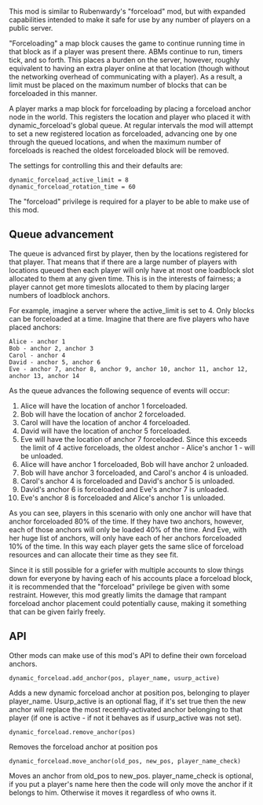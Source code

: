 This mod is similar to Rubenwardy's "forceload" mod, but with expanded capabilities intended to make it safe for use by any number of players on a public server.

"Forceloading" a map block causes the game to continue running time in that block as if a player was present there. ABMs continue to run, timers tick, and so forth. This places a burden on the server, however, roughly equivalent to having an extra player online at that location (though without the networking overhead of communicating with a player). As a result, a limit must be placed on the maximum number of blocks that can be forceloaded in this manner.

A player marks a map block for forceloading by placing a forceload anchor node in the world. This registers the location and player who placed it with dynamic_forceload's global queue. At regular intervals the mod will attempt to set a new registered location as forceloaded, advancing one by one through the queued locations, and when the maximum number of forceloads is reached the oldest forceloaded block will be removed.

The settings for controlling this and their defaults are:

```
dynamic_forceload_active_limit = 8
dynamic_forceload_rotation_time = 60
```

The "forceload" privilege is required for a player to be able to make use of this mod.

## Queue advancement

The queue is advanced first by player, then by the locations registered for that player. That means that if there are a large number of players with locations queued then each player will only have at most one loadblock slot allocated to them at any given time. This is in the interests of fairness; a player cannot get more timeslots allocated to them by placing larger numbers of loadblock anchors.

For example, imagine a server where the active_limit is set to 4. Only blocks can be forceloaded at a time. Imagine that there are five players who have placed anchors:

```
Alice - anchor 1
Bob - anchor 2, anchor 3
Carol - anchor 4
David - anchor 5, anchor 6
Eve - anchor 7, anchor 8, anchor 9, anchor 10, anchor 11, anchor 12, anchor 13, anchor 14
```

As the queue advances the following sequence of events will occur:

1. Alice will have the location of anchor 1 forceloaded.
2. Bob will have the location of anchor 2 forceloaded.
3. Carol will have the location of anchor 4 forceloaded.
4. David will have the location of anchor 5 forceloaded.
5. Eve will have the location of anchor 7 forceloaded. Since this exceeds the limit of 4 active forceloads, the oldest anchor - Alice's anchor 1 - will be unloaded.
6. Alice will have anchor 1 forceloaded, Bob will have anchor 2 unloaded.
7. Bob will have anchor 3 forceloaded, and Carol's anchor 4 is unloaded.
8. Carol's anchor 4 is forceloaded and David's anchor 5 is unloaded.
9. David's anchor 6 is forceloaded and Eve's anchor 7 is unloaded.
10. Eve's anchor 8 is forceloaded and Alice's anchor 1 is unloaded.

As you can see, players in this scenario with only one anchor will have that anchor forceloaded 80% of the time. If they have two anchors, however, each of those anchors will only be loaded 40% of the time. And Eve, with her huge list of anchors, will only have each of her anchors forceloaded 10% of the time. In this way each player gets the same slice of forceload resources and can allocate their time as they see fit.

Since it is still possible for a griefer with multiple accounts to slow things down for everyone by having each of his accounts place a forceload block, it is recommended that the "forceload" privilege be given with some restraint. However, this mod greatly limits the damage that rampant forceload anchor placement could potentially cause, making it something that can be given fairly freely.

## API

Other mods can make use of this mod's API to define their own forceload anchors.

```
dynamic_forceload.add_anchor(pos, player_name, usurp_active)
```

Adds a new dynamic forceload anchor at position pos, belonging to player player_name. Usurp_active is an optional flag, if it's set true then the new anchor will replace the most recently-activated anchor belonging to that player (if one is active - if not it behaves as if usurp_active was not set).

```
dynamic_forceload.remove_anchor(pos)
```

Removes the forceload anchor at position pos

```
dynamic_forceload.move_anchor(old_pos, new_pos, player_name_check)
```

Moves an anchor from old_pos to new_pos. player_name_check is optional, if you put a player's name here then the code will only move the anchor if it belongs to him. Otherwise it moves it regardless of who owns it.